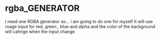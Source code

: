 # rgba_GENERATOR
I need one RGBA generator so... i am going to do one for myself
It will use rnage input for red, green , blue and alpha and the color of the background 
will cahnge when the input change
